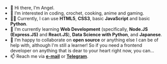 - 👋 Hi there, I’m Angel.
- 👀 I’m interested in coding, crochet, cooking, anime and gaming.
- 💪🏽 Currently, I can use **HTML5**, **CSS3**, basic **JavaScript** and basic **Python**.
- 🌱 I’m currently learning **Web Development** (specifically, **Node.JS (Express.JS)** and **React.JS**), **Data Science with Python**, and **Japanese**.
- 💞️ I’m happy to collaborate on **open source** or anything else I can be of help with, although I'm still a learner! So if you need a frontend developer on anything that is dear to your heart right now, you can...
- 📫 Reach me via **[e-mail](akcumeh@gmail.com)** or **[Telegram](https://t.me/yarnandmk)**.

<!---
akcumeh/akcumeh is a ✨ special ✨ repository because its `README.md` (this file) appears on your GitHub profile.
You can click the Preview link to take a look at your changes.
--->
